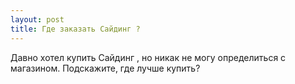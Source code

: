 ```yaml
---
layout: post 
title: Где заказать Сайдинг ? 
--- 
```

Давно хотел купить Сайдинг , но никак не могу определиться с магазином. Подскажите, где лучше купить?